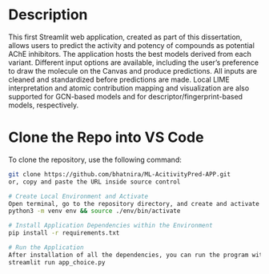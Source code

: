 # Description
This first Streamlit web application, created as part of this dissertation, allows users to predict the activity and potency of compounds as potential AChE inhibitors. The application hosts the best models derived from each variant. Different input options are available, including the user’s preference to draw the molecule on the Canvas and produce predictions. All inputs are cleaned and standardized before predictions are made. Local LIME interpretation and atomic contribution mapping and visualization are also supported for GCN-based models and for descriptor/fingerprint-based models, respectively.

# Clone the Repo into VS Code
To clone the repository, use the following command:

```bash
git clone https://github.com/bhatnira/ML-AcitivityPred-APP.git 
or, copy and paste the URL inside source control

# Create Local Environment and Activate
Open terminal, go to the repository directory, and create and activate local environment with the following command
python3 -m venv env && source ./env/bin/activate

# Install Application Dependencies within the Environment
pip install -r requirements.txt

# Run the Application
After installation of all the dependencies, you can run the program with the main application app_choice.py, which hosts all the other applications. 
streamlit run app_choice.py
